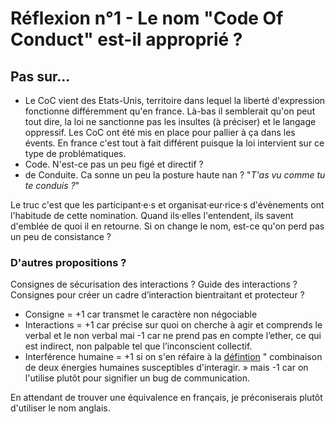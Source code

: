 # Réflexion n°1 - Le nom "Code Of Conduct" est-il approprié ?
## Pas sur...
- Le CoC vient des Etats-Unis, territoire dans lequel la liberté d'expression fonctionne différemment qu'en france. Là-bas il semblerait qu'on peut tout dire, la loi ne sanctionne pas les insultes (à préciser) et le langage oppressif. Les CoC ont été mis en place pour pallier à ça dans les évents.
En france c'est tout à fait différent puisque la loi intervient sur ce type de problématiques.
- Code. N'est-ce pas un peu figé et directif ?
- de Conduite. Ca sonne un peu la posture haute nan ? "*T'as vu comme tu te conduis ?*"

Le truc c'est que les participant·e·s et organisat·eur·rice·s d'évènements ont l'habitude de cette nomination. Quand ils·elles l'entendent, ils savent d'emblée de quoi il en retourne. Si on change le nom, est-ce qu'on perd pas un peu de consistance ?

### D'autres propositions ?

Consignes de sécurisation des interactions ? Guide des interactions ? Consignes pour créer un cadre d’interaction bientraitant et protecteur ?  
- Consigne = +1 car transmet le caractère non négociable  
- Interactions = +1 car précise sur quoi on cherche à agir et comprends le verbal et le non verbal mai -1 car ne prend pas en compte l’ether, ce qui est indirect, non palpable tel que l’inconscient collectif.  
- Interférence humaine = +1 si on s'en réfaire à la [défintion](https://fr.wikipedia.org/wiki/Interf%C3%A9rence) " combinaison de deux énergies humaines susceptibles d'interagir. » mais -1 car on l'utilise plutôt pour signifier un bug de communication.   

En attendant de trouver une équivalence en français, je préconiserais plutôt d'utiliser le nom anglais.

